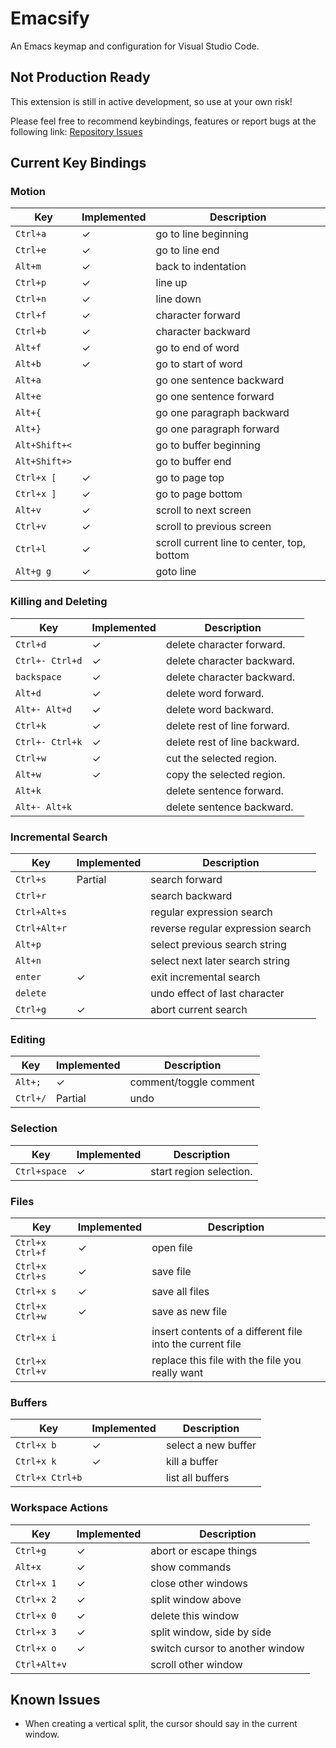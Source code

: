 # Emacsify

An Emacs keymap and configuration for Visual Studio Code.

## Not Production Ready

This extension is still in active development, so use at your own risk!

Please feel free to recommend keybindings, features or report bugs at the following link:
[Repository Issues](https://github.com/VernonGrant/Emacsify/issues)

## Current Key Bindings

### Motion

Key                       | Implemented         | Description
------------------------- |---------------------| -------------------------
`Ctrl+a`                  | ✓                   | go to line beginning
`Ctrl+e`                  | ✓                   | go to line end
`Alt+m`                   | ✓                   | back to indentation
`Ctrl+p`                  | ✓                   | line up
`Ctrl+n`                  | ✓                   | line down
`Ctrl+f`                  | ✓                   | character forward
`Ctrl+b`                  | ✓                   | character backward
`Alt+f`                   | ✓                   | go to end of word
`Alt+b`                   | ✓                   | go to start of word
`Alt+a`                   |                     | go one sentence backward
`Alt+e`                   |                     | go one sentence forward
`Alt+{`                   |                     | go one paragraph backward
`Alt+}`                   |                     | go one paragraph forward
`Alt+Shift+<`             |                     | go to buffer beginning
`Alt+Shift+>`             |                     | go to buffer end
`Ctrl+x [`                | ✓                   | go to page top
`Ctrl+x ]`                | ✓                   | go to page bottom
`Alt+v`                   | ✓                   | scroll to next screen
`Ctrl+v`                  | ✓                   | scroll to previous screen
`Ctrl+l`                  | ✓                   | scroll current line to center, top, bottom
`Alt+g g`                 | ✓                   | goto line

### Killing and Deleting

Key                       | Implemented         | Description
------------------------- |---------------------| -------------------------
`Ctrl+d`                  | ✓                   | delete character forward.
`Ctrl+- Ctrl+d`           | ✓                   | delete character backward.
`backspace`               | ✓                   | delete character backward.
`Alt+d`                   | ✓                   | delete word forward.
`Alt+- Alt+d`             | ✓                   | delete word backward.
`Ctrl+k`                  | ✓                   | delete rest of line forward.
`Ctrl+- Ctrl+k`           | ✓                   | delete rest of line backward.
`Ctrl+w`                  | ✓                   | cut the selected region.
`Alt+w`                   | ✓                   | copy the selected region.
`Alt+k`                   |                     | delete sentence forward.
`Alt+- Alt+k`             |                     | delete sentence backward.

### Incremental Search

Key                       | Implemented         | Description
------------------------- |---------------------| -------------------------
`Ctrl+s`                  | Partial             | search forward
`Ctrl+r`                  |                     | search backward
`Ctrl+Alt+s`              |                     | regular expression search
`Ctrl+Alt+r`              |                     | reverse regular expression search
`Alt+p`                   |                     | select previous search string
`Alt+n`                   |                     | select next later search string
`enter`                   | ✓                   | exit incremental search
`delete`                  |                     | undo effect of last character
`Ctrl+g`                  | ✓                   | abort current search

### Editing

Key                       | Implemented         | Description
------------------------- |---------------------| -------------------------
`Alt+;`                   | ✓                   | comment/toggle comment
`Ctrl+/`                  | Partial             | undo

### Selection

Key                       | Implemented         | Description
------------------------- |---------------------| -------------------------
`Ctrl+space`              | ✓                   | start region selection.

### Files

Key                       | Implemented         | Description
------------------------- |---------------------| -------------------------
`Ctrl+x Ctrl+f`           | ✓                   | open file
`Ctrl+x Ctrl+s`           | ✓                   | save file
`Ctrl+x s`                | ✓                   | save all files
`Ctrl+x Ctrl+w`           | ✓                   | save as new file
`Ctrl+x i`                |                     | insert contents of a different file into the current file
`Ctrl+x Ctrl+v`           |                     | replace this file with the file you really want

### Buffers

Key                       | Implemented         | Description
------------------------- |---------------------| -------------------------
`Ctrl+x b`                | ✓                   | select a new buffer
`Ctrl+x k`                | ✓                   | kill a buffer
`Ctrl+x Ctrl+b`           |                     | list all buffers

### Workspace Actions

Key                       | Implemented         | Description
------------------------- |---------------------| -------------------------
`Ctrl+g`                  | ✓                   | abort or escape things
`Alt+x`                   | ✓                   | show commands
`Ctrl+x 1`                | ✓                   | close other windows
`Ctrl+x 2`                | ✓                   | split window above
`Ctrl+x 0`                | ✓                   | delete this window
`Ctrl+x 3`                | ✓                   | split window, side by side
`Ctrl+x o`                | ✓                   | switch cursor to another window
`Ctrl+Alt+v`              |                     | scroll other window

## Known Issues

- When creating a vertical split, the cursor should say in the current window.
